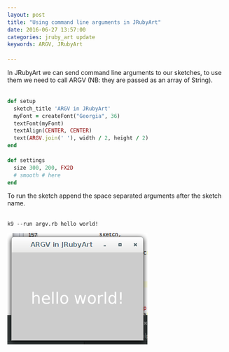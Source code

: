 ```yaml
---
layout: post
title: "Using command line arguments in JRubyArt"
date: 2016-06-27 13:57:00
categories: jruby_art update
keywords: ARGV, JRubyArt 

---
```


In JRubyArt we can send command line arguments to our sketches, to use them we need to call ARGV (NB: they are passed as an array of String).

```ruby

def setup
  sketch_title 'ARGV in JRubyArt'
  myFont = createFont("Georgia", 36)
  textFont(myFont)
  textAlign(CENTER, CENTER)
  text(ARGV.join(' '), width / 2, height / 2)
end

def settings
  size 300, 200, FX2D
  # smooth # here
end

```

To run the sketch append the space separated arguments after the sketch name.

```

k9 --run argv.rb hello world!

```

<img src="/assets/argv.png" />


